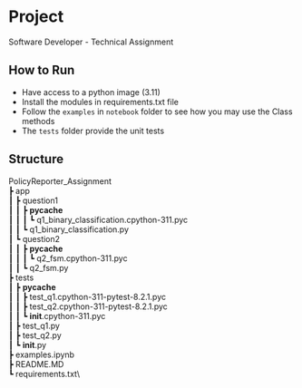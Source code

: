 # Project

Software Developer - Technical Assignment

## How to Run
- Have access to a python image (3.11)
- Install the modules in requirements.txt file
- Follow the `examples` in `notebook` folder to see how you may use the Class methods
- The `tests` folder provide the unit tests

## Structure
PolicyReporter_Assignment\
 ┣ app\
 ┃ ┣ question1\
 ┃ ┃ ┣ __pycache__\
 ┃ ┃ ┃ ┗ q1_binary_classification.cpython-311.pyc\
 ┃ ┃ ┗ q1_binary_classification.py\
 ┃ ┗ question2\
 ┃ ┃ ┣ __pycache__\
 ┃ ┃ ┃ ┗ q2_fsm.cpython-311.pyc\
 ┃ ┃ ┗ q2_fsm.py\
 ┣ tests\
 ┃ ┣ __pycache__\
 ┃ ┃ ┣ test_q1.cpython-311-pytest-8.2.1.pyc\
 ┃ ┃ ┣ test_q2.cpython-311-pytest-8.2.1.pyc\
 ┃ ┃ ┗ __init__.cpython-311.pyc\
 ┃ ┣ test_q1.py\
 ┃ ┣ test_q2.py\
 ┃ ┗ __init__.py\
 ┣ examples.ipynb\
 ┣ README.MD\
 ┗ requirements.txt\